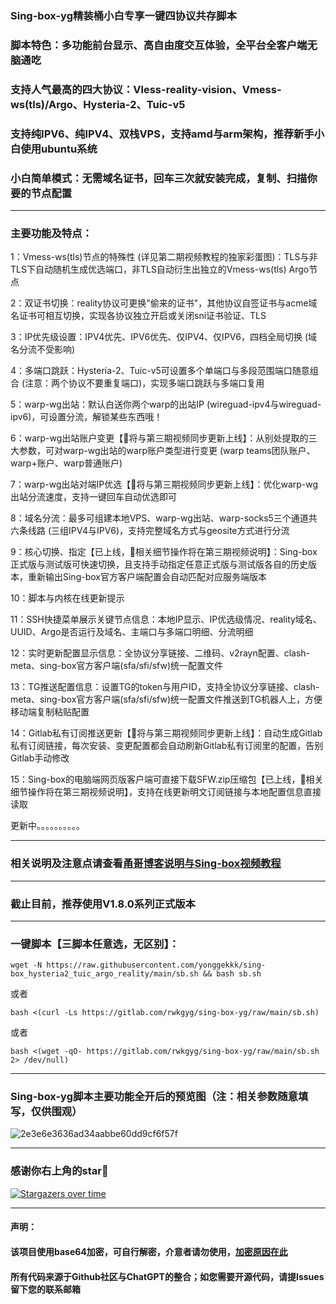 
### Sing-box-yg精装桶小白专享一键四协议共存脚本
### 脚本特色：多功能前台显示、高自由度交互体验，全平台全客户端无脑通吃
### 支持人气最高的四大协议：Vless-reality-vision、Vmess-ws(tls)/Argo、Hysteria-2、Tuic-v5
### 支持纯IPV6、纯IPV4、双栈VPS，支持amd与arm架构，推荐新手小白使用ubuntu系统
### 小白简单模式：无需域名证书，回车三次就安装完成，复制、扫描你要的节点配置
--------------------------------------------------------------
### 主要功能及特点：
1：Vmess-ws(tls)节点的特殊性 (详见第二期视频教程的独家彩蛋图)：TLS与非TLS下自动随机生成优选端口，非TLS自动衍生出独立的Vmess-ws(tls) Argo节点
 
2：双证书切换：reality协议可更换"偷来的证书"，其他协议自签证书与acme域名证书可相互切换，实现各协议独立开启或关闭sni证书验证、TLS

3：IP优先级设置：IPV4优先、IPV6优先、仅IPV4、仅IPV6，四档全局切换 (域名分流不受影响)

4：多端口跳跃：Hysteria-2、Tuic-v5可设置多个单端口与多段范围端口随意组合 (注意：两个协议不要重复端口)，实现多端口跳跃与多端口复用

5：warp-wg出站：默认白送你两个warp的出站IP (wireguad-ipv4与wireguad-ipv6)，可设置分流，解锁某些东西哦！

6：warp-wg出站账户变更【🌟将与第三期视频同步更新上线】：从别处提取的三大参数，可对warp-wg出站的warp账户类型进行变更 (warp teams团队账户、warp+账户、warp普通账户)

7：warp-wg出站对端IP优选【🌟将与第三期视频同步更新上线】：优化warp-wg出站分流速度，支持一键回车自动优选即可

8：域名分流：最多可组建本地VPS、warp-wg出站、warp-socks5三个通道共六条线路 (三组IPV4与IPV6)，支持完整域名方式与geosite方式进行分流

9：核心切换、指定【已上线，🌟相关细节操作将在第三期视频说明】：Sing-box正式版与测试版可快速切换，且支持手动指定任意正式版与测试版各自的历史版本，重新输出Sing-box官方客户端配置会自动匹配对应服务端版本

10：脚本与内核在线更新提示

11：SSH快捷菜单展示关键节点信息：本地IP显示、IP优选级情况、reality域名、UUID、Argo是否运行及域名、主端口与多端口明细、分流明细

12：实时更新配置显示信息：全协议分享链接、二维码、v2rayn配置、clash-meta、sing-box官方客户端(sfa/sfi/sfw)统一配置文件

13：TG推送配置信息：设置TG的token与用户ID，支持全协议分享链接、clash-meta、sing-box官方客户端(sfa/sfi/sfw)统一配置文件推送到TG机器人上，方便移动端复制粘贴配置

14：Gitlab私有订阅推送更新【🌟将与第三期视频同步更新上线】：自动生成Gitlab私有订阅链接，每次安装、变更配置都会自动刷新Gitlab私有订阅里的配置，告别Gitlab手动修改

15：Sing-box的电脑端网页版客户端可直接下载SFW.zip压缩包【已上线，🌟相关细节操作将在第三期视频说明】，支持在线更新明文订阅链接与本地配置信息直接读取

更新中。。。。。。。。。。

------------------------------------------------------------------------------------

### 相关说明及注意点请查看[甬哥博客说明与Sing-box视频教程](https://ygkkk.blogspot.com/2023/10/sing-box-yg.html)
--------------------------------------------------------------
### 截止目前，推荐使用V1.8.0系列正式版本

--------------------------------------------------------------

### 一键脚本【三脚本任意选，无区别】：

```
wget -N https://raw.githubusercontent.com/yonggekkk/sing-box_hysteria2_tuic_argo_reality/main/sb.sh && bash sb.sh
```
或者
```
bash <(curl -Ls https://gitlab.com/rwkgyg/sing-box-yg/raw/main/sb.sh)
```
或者
```
bash <(wget -qO- https://gitlab.com/rwkgyg/sing-box-yg/raw/main/sb.sh 2> /dev/null)
```

-----------------------------------
### Sing-box-yg脚本主要功能全开后的预览图（注：相关参数随意填写，仅供围观）

![2e3e6e3636ad34aabbe60dd9cf6f57f](https://github.com/yonggekkk/sing-box-yg/assets/121604513/4a06866d-874e-4870-a6e1-2a39e5fee1bb)

-----------------------------------------------------
### 感谢你右上角的star🌟
[![Stargazers over time](https://starchart.cc/yonggekkk/sing-box-yg.svg)](https://starchart.cc/yonggekkk/sing-box-yg)

---------------------------------------
#### 声明：

#### 该项目使用base64加密，可自行解密，介意者请勿使用，[加密原因在此](https://ygkkk.blogspot.com/2022/06/github.html)

#### 所有代码来源于Github社区与ChatGPT的整合；如您需要开源代码，请提Issues留下您的联系邮箱
